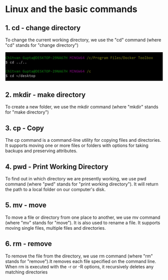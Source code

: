 # Linux and the basic commands
## 1. cd - change directory
To change the current working directory, we use the "cd" command (where "cd" stands for "change directory")

![Adding Image for cd](https://github.com/Snehaphilip989/miniproject1/blob/master/Images/cd.JPG)

## 2. mkdir - make directory
To create a new folder, we use the mkdir command (where "mkdir" stands for "make directory")

## 3. cp - Copy
The cp command is a command-line utility for copying files and directories. It supports moving one or more files or folders with options for taking backups and preserving attributes.
 
## 4. pwd - Print Working Directory
To find out in which directory we are presently working, we use pwd command (where "pwd" stands for "print working directory").  It will return the path to a local folder on our computer's disk.

## 5. mv - move
To move a file or directory from one place to another, we use mv command (where "mv" stands for "move"). It is also used to rename a file.  It supports moving single files, multiple files and directories.

## 6. rm - remove 
To remove the file from the directory, we use rm command (where "rm" stands for "remove").It removes each file specified on the command line. When rm is executed with the -r or -R options, it recursively deletes any matching directories
